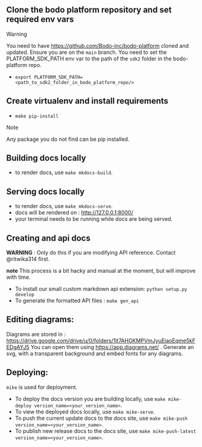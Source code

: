 ## Clone the bodo platform repository and set required env vars

> [!WARNING]
> You need to have https://github.com/Bodo-inc/bodo-platform cloned and updated. Ensure you are on the `main` branch.
> You need to set the PLATFORM_SDK_PATH env var to the path of the `sdk2` folder in the bodo-platform repo.

- `export PLATFORM_SDK_PATH=<path_to_sdk2_folder_in_bodo_platform_repo/>`

## Create virtualenv and install requirements
- `make pip-install`

> [!NOTE]
> Any package you do not find can be pip installed.


## Building docs locally 
- to render docs, use `make mkdocs-build`. 


## Serving docs locally 
- to render docs, use `make mkdocs-serve`. 
- docs will be rendered on : http://127.0.0.1:8000/ 
- your terminal needs to be running while docs are being served. 

## Creating and api docs 

**WARNING** : Only do this if you are modifying API reference. Contact @ritwika314 first.

**note** This process is a bit hacky and manual at the moment, but will improve with time. 

- To install our small custom markdown api extension: `python setup.py develop`
- To generate the formatted API files : `make gen_api`
 
## Editing diagrams: 

Diagrams are stored in : https://drive.google.com/drive/u/0/folders/1lt7AHGKMPVmJyuEjaoEqme5kFEDgAYJ5 
You can open them using https://app.diagrams.net/ . 
Generate an svg, with a transparent background and embed fonts for any diagrams. 


## Deploying:

`mike` is used for deployment. 
- To deploy the docs version you are building locally, use `make mike-deploy version_name=<your_version_name>`.
- To view the deployed docs locally, use `make mike-serve`.
- To push the current update docs to the docs site, use `make mike-push version_name=<your_version_name>`.
- To publish new release docs to the docs site, use `make mike-push-latest version_name=<your_version_name>`.

